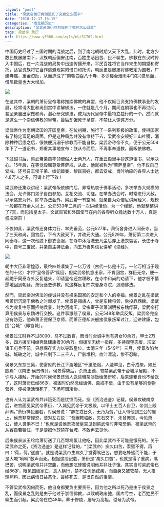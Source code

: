 ```yaml
---
layout: "post"
title: "梁武帝萧衍竟然饿死了究竟怎么回事"
date: "2018-12-17 16:15"
categories: "南北朝历史"
description: "梁武帝萧衍竟然饿死了究竟怎么回事"
tags: 梁武帝 萧衍
url: https://www.y5000.com/zgls/nb/31762.html
---
```






中国历史经过了三国时期的混战之后，到了南北朝时期又天下大乱，此时，北方少数民族屡屡南下，汉族朝廷偏安江南，百姓生活困苦、民不聊生。佛教在东汉时传入中国后，在一片混战的局势中迅速传播开来，平民百姓将它当作来生的期望和寄托，达官贵族将它当作逃避现实的借口和托词，朝廷更是屡屡将佛教定为国教，广建寺庙，重金资助，从而造成了“南朝四百八十寺，多少楼台烟雨中”的兴盛局面，僧尼数量也大大增加。

![](https://img.y5000.com/uploads/allimg/180801/8-1PP110092H60.jpg)

在这其中，梁朝的萧衍皇帝堪称推崇佛教的典型，他不仅倾巨资支持佛教事业的发展，经常请大批和尚到宫中讲解佛法，一住就是几个月，期间连朝事也不再过问，甚至亲自出家做和尚，潜心研究佛法，成为历代皇帝中最特立独行的一个。然而就是这么一个崇信佛教的皇帝，最后却饿死于皇宫，不禁让人惊诧万分。

梁武帝作为南朝梁国的开国皇帝，在位初期，施行了一系列积极的政策，使得国家有了稳定富足的局面。但是这种局势并没有维持下去，梁武帝安顿好江山社稷，消除种种后患之后，很快便沉溺于佛教而不能自拔。梁武帝称帝不久，便于公元504年下了一道诏书，郑重其事地宣布：朕从今而后，不再事奉道教，而皈依佛教。

下过诏书后，梁武帝亲自率领僧俗人士两万人，在重云殿里手抄这道诏书，以示决心。15年后，在等觉殿屈尊受菩萨戒，从此，他就被称为“菩萨皇帝”。他不仅自己受戒，还号召王侯子弟、嫔妃姬妾、黎民百姓，都去受戒，当时响应的各界人士达4.8万人之多，可谓上行下效！

梁武帝还集众讲经：梁武帝皈依佛门后，非常热衷于佛事活动，多次举办大规模的法会，允许佛门弟子自由参加，互相交流、切磋。在举办法会时，时常进行大赦，以示慈悲为怀。除举办法会外，梁武帝一有空闲，就亲自为众僧尼讲解经义，规模一般都在万余人以上。公元533年二月的一次讲经活动，为一个经题，他就整整讲了7天，而包括皇太子、文武百官和外国使节在内的各界听众竟达数十万人，真是盛况空前！

不仅如此，梁武帝还身体力行、率先垂范，公元527年，萧衍舍身进入同泰寺，当了三天和尚，回宫后，下令大赦天下，并改元大通。公元529年，萧衍第二次进入同泰寺，这一次他脱下御衣衮服，在寺中沐浴洗去凡尘后穿上法衣袈裟，长住于寺中，自号三宝奴，并亲自主持法会，向五万善男信女讲解《涅经》。

![](https://img.y5000.com/uploads/allimg/180801/8-1PP1102021603.jpg)

朝中大臣非常惶恐，最终四处凑集了一亿万钱（古代一亿是十万，一亿万相当于现在的十亿）才将“皇帝菩萨”赎回，但梁武帝执意出家，不肯回宫，群臣无奈，便一起跪于同泰寺外反复磕头，叩请皇帝还宫理政，在寺中和尚的劝请下，他才极不情愿地回到朝廷。萧衍迷恋佛教，就这样反复四次舍身寺院，追随佛法。

然而，梁武帝对佛法的虔诚并没有换来国家的安定和个人的幸福。侯景之乱在梁武帝萧衍沉溺于佛教之时爆发了。侯景是羯族人，曾是东魏将领，后投靠西魏。梁武帝为收复中原而招纳侯景，封为河南王。梁宗室子弟萧渊明被东魏俘获，梁武帝打算用侯景与东魏进行交换。这件事激怒了侯景，公元548年举兵反叛。梁武帝完全没有防范，他命萧正德保卫京师，而萧正德却派船接侯景叛军过江，迎进建康，包围“台城”（即宫城）。

侯景过江时兵不过8000，马不过数百，而当时台城中尚有男女10余万，甲士2万多，四方援军相继奔赴建康者30余万。但援军无统一指挥，多持观望态度，宗室诸王屯兵不前，只想保存实力以夺取皇位。太清三年（549年）三月，侯景攻陷台城。城破之时，城中只剩下二三千人，尸骸堆积，血汁漂流，惨不忍睹。

侯景又东掠三吴，使富庶的长江下游地区“千里绝烟，人迹罕见，白骨成聚，如丘陇焉”（《南史·侯景传》）。侯景得势后，杀萧正德，软禁梁武帝于台城净居殿，不许与人接触，开始的时候侯景还派人送些粗茶淡饭给萧衍吃，后来连粗食也不给送了，这时萧衍已经86岁，被困时仍然念经诵佛、斋戒不衰，由于没有足够的食物营养，便被活活饿死了，下场可谓凄惨。

也有人认为梁武帝并非饿死而是忧愤而死。据《资治通鉴》记载，侯景攻破南京后，进宫面见梁武帝萧衍，“入城见武帝于太极殿，以甲士五百人自卫，带剑上殿拜谒。”萧衍神色自若，对侯景说：“卿在戎日久，无乃为劳。”让人带他到三公的座上，侯景非常惶恐，便对左右说：“吾踞鞍临敌，矢石交下，未曾怖畏，今见萧公，使人畏惧不已！”也就是说侯景攻破皇宫见到梁武帝时非常恐惧，被梁武帝的从容自若镇住，于是便把他软禁在台城，不敢再去见他。

后来侯景派王纶给萧衍送了几百颗鸡蛋让他吃，因此梁武帝不可能是饿死的。关于梁武帝之死，《资治通鉴》是这样记载的，“（梁武帝）疾久口苦，索蜜不得，再曰：‘荷，荷。’遂崩”。就是说梁武帝生病久了觉得嘴巴苦，想要吃蜂蜜而不能，于是大喊“嗬嗬”数声而死。根据这段记载，萧衍是“疾久口苦”，也就是得了重病，嘴巴苦，说明梁武帝并非空腹，而他想吃蜂蜜说明他并非肚子饿。其实当时梁武帝已经86岁，眼见国破家亡，恶人横行，禁不住忧愤成疾，而自身又被软禁，无人搭理照料，因此病情日益恶化，最终死去，是很自然的事情。

不管梁武帝因何而死，他自身都要负主要责任，因为他之所以死乃是由于侯景之乱，而侯景之乱则是由于他过于崇信佛教，以致朝政废弛，国库亏空，老百姓民不聊生而引起。梁武帝在位48年，葬于修陵，庙号为高祖，谥号为武帝。
